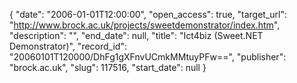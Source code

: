 {
  "date": "2006-01-01T12:00:00", 
  "open_access": true, 
  "target_url": "http://www.brock.ac.uk/projects/sweetdemonstrator/index.htm", 
  "description": "", 
  "end_date": null, 
  "title": "Ict4biz (Sweet.NET Demonstrator)", 
  "record_id": "20060101T120000/DhFg1gXFnvUCmkMMtuyPFw==", 
  "publisher": "brock.ac.uk", 
  "slug": 117516, 
  "start_date": null
}

